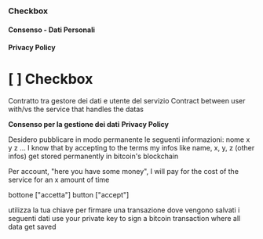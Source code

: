 ### Checkbox 
#### Consenso - Dati Personali
#### Privacy Policy

# [ ] Checkbox 

Contratto tra gestore dei dati e utente del servizio 
Contract between user with/vs the service that handles the datas

**Consenso per la gestione dei dati**
**Privacy Policy**

Desidero pubblicare in modo permanente le seguenti informazioni: nome x y z ... 
I know that by accepting to the terms my infos like name, x, y, z (other infos) get stored permanently in bitcoin's blockchain

Per account, "here you have some money", I will pay for the cost of the service for an x amount of time




bottone ["accetta"]
button ["accept"]

utilizza la tua chiave per firmare una transazione dove vengono salvati i seguenti dati
use your private key to sign a bitcoin transaction where all data get saved


